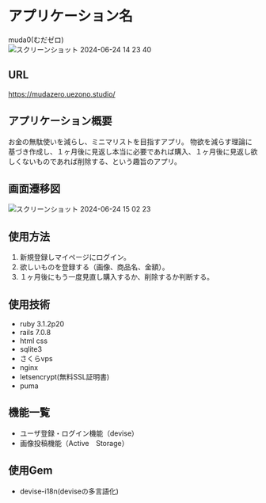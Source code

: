 # アプリケーション名
muda0(むだゼロ)<br>
![スクリーンショット 2024-06-24 14 23 40](https://github.com/U-Yuri/mudamuda/assets/80314978/82775b10-5b6b-47de-8d3b-372545b267df)
## URL
https://mudazero.uezono.studio/
## アプリケーション概要
お金の無駄使いを減らし、ミニマリストを目指すアプリ。
物欲を減らす理論に基づき作成し、１ヶ月後に見返し本当に必要であれば購入、１ヶ月後に見返し欲しくないものであれば削除する、という趣旨のアプリ。
## 画面遷移図
![スクリーンショット 2024-06-24 15 02 23](https://github.com/U-Yuri/mudamuda/assets/80314978/93b3c887-a394-4965-9269-17b718f8a664)
## 使用方法
1. 新規登録しマイページにログイン。
2. 欲しいものを登録する（画像、商品名、金額）。
3. １ヶ月後にもう一度見直し購入するか、削除するか判断する。
## 使用技術
- ruby 3.1.2p20
- rails 7.0.8
- html css
- sqlite3
- さくらvps
- nginx
- letsencrypt(無料SSL証明書)
- puma
## 機能一覧
- ユーザ登録・ログイン機能（devise）
- 画像投稿機能（Active　Storage）
## 使用Gem
- devise-i18n(deviseの多言語化)
